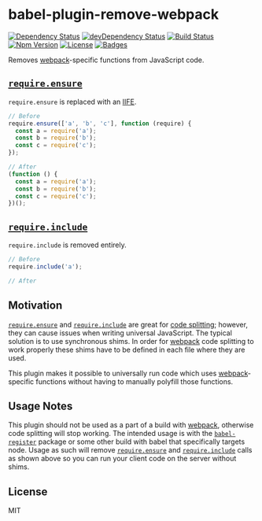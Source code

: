 # babel-plugin-remove-webpack

[![Dependency Status](https://img.shields.io/david/knpwrs/babel-plugin-remove-webpack.svg)](https://david-dm.org/knpwrs/babel-plugin-remove-webpack)
[![devDependency Status](https://img.shields.io/david/dev/knpwrs/babel-plugin-remove-webpack.svg)](https://david-dm.org/knpwrs/babel-plugin-remove-webpack#info=devDependencies)
[![Build Status](https://img.shields.io/travis/knpwrs/babel-plugin-remove-webpack.svg)](https://travis-ci.org/knpwrs/babel-plugin-remove-webpack)
[![Npm Version](https://img.shields.io/npm/v/babel-plugin-remove-webpack.svg)](https://www.npmjs.com/package/babel-plugin-remove-webpack)
[![License](https://img.shields.io/badge/license-MIT-blue.svg)](https://opensource.org/licenses/MIT)
[![Badges](https://img.shields.io/badge/badges-6-orange.svg)](http://shields.io/)

Removes [webpack]-specific functions from JavaScript code.

## [`require.ensure`]

`require.ensure` is replaced with an [IIFE].

```js
// Before
require.ensure(['a', 'b', 'c'], function (require) {
  const a = require('a');
  const b = require('b');
  const c = require('c');
});

// After
(function () {
  const a = require('a');
  const b = require('b');
  const c = require('c');
})();
```

## [`require.include`]

`require.include` is removed entirely.

```js
// Before
require.include('a');

// After

```

## Motivation

[`require.ensure`] and [`require.include`] are great for [code splitting][cs];
however, they can cause issues when writing universal JavaScript. The typical
solution is to use synchronous shims. In order for [webpack] code splitting
to work properly these shims have to be defined in each file where they are
used.

This plugin makes it possible to universally run code which uses
[webpack]-specific functions without having to manually polyfill those
functions.

## Usage Notes

This plugin should not be used as a part of a build with [webpack], otherwise
code splitting will stop working. The intended usage is with the
[`babel-register`] package or some other build with babel that specifically
targets node. Usage as such will remove [`require.ensure`] and
[`require.include`] calls as shown above so you can run your client code on the
server without shims.

## License

MIT

[webpack]: http://webpack.github.io/ "webpack"
[cs]: https://webpack.github.io/docs/code-splitting.html "Code Splitting"
[`babel-register`]: https://www.npmjs.com/package/babel-register "`babel-register`"
[IIFE]: https://en.wikipedia.org/wiki/Immediately-invoked_function_expression "Immediately-Invoked Function Expression"
[`require.ensure`]: https://webpack.github.io/docs/code-splitting.html#require-ensure "`require.ensure`"
[`require.include`]: https://webpack.github.io/docs/code-splitting.html#require-include "`require.include`"
